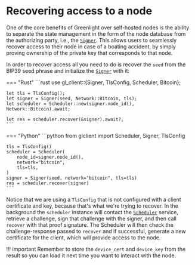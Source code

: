 # Recovering access to a node

One of the core benefits of Greenlight over self-hosted nodes is the
ability to separate the state management in the form of the node
database from the authorizing party, i.e., the [`Signer`][signer]. This allows
users to seamlessly recover access to their node in case of a boating
accident, by simply proving ownership of the private key that
corresponds to that node.

In order to recover access all you need to do is recover the `seed` from the BIP39 seed phrase and initialize the [`Signer`][signer] with it:

=== "Rust"
	```rust
	use gl_client::{Signer, TlsConfig, Scheduler, Bitcoin};
	
	let tls = TlsConfig();
	let signer = Signer(seed, Network::Bitcoin, tls);
	let scheduler = Scheduler::new(signer.node_id(), Network::Bitcoin).await;
	
	let res = scheduler.recover(&signer).await?;
	```
	
=== "Python"
	```python
	from glclient import Scheduler, Signer, TlsConfig
	
	tls = TlsConfig()
	scheduler = Scheduler(
	    node_id=signer.node_id(),
		network="bitcoin",
		tls=tls,
	)
	signer = Signer(seed, network="bitcoin", tls=tls)
	res = scheduler.recover(signer)
	```

Notice that we are using a `TlsConfig` that is not configured with a
client certificate and key, because that's what we're trying to
recover. In the background the `scheduler` instance will contact the
[`Scheduler`][scheduler] service, retrieve a challenge, sign that challenge with the
signer, and then call `recover` with that proof signature. The
Scheduler will then check the challenge-response passed to `recover`
and if successful, generate a new certificate for the client, which
will provide access to the node.

!!! important
	Remember to store the `device_cert` and `device_key` from the result
	so you can load it next time you want to interact with the node.

[signer]: ./index.md#signer
[scheduler]: ./index.md#scheduler